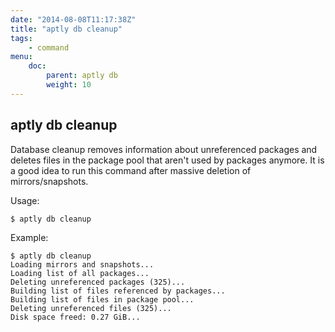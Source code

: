 ```yaml
---
date: "2014-08-08T11:17:38Z"
title: "aptly db cleanup"
tags:
    - command
menu:
    doc:
        parent: aptly db
        weight: 10
---
```


aptly db cleanup
----------------

Database cleanup removes information about unreferenced packages and
deletes files in the package pool that aren't used by packages anymore.
It is a good idea to run this command after massive deletion of
mirrors/snapshots.

Usage:

    $ aptly db cleanup

Example:

    $ aptly db cleanup
    Loading mirrors and snapshots...
    Loading list of all packages...
    Deleting unreferenced packages (325)...
    Building list of files referenced by packages...
    Building list of files in package pool...
    Deleting unreferenced files (325)...
    Disk space freed: 0.27 GiB...

 